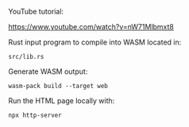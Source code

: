 YouTube tutorial:

https://www.youtube.com/watch?v=nW71Mlbmxt8

Rust input program to compile into WASM located in:
```shell
src/lib.rs
```
Generate WASM output:
```shell
wasm-pack build --target web
```
Run the HTML page locally with:
```shell
npx http-server 
```
